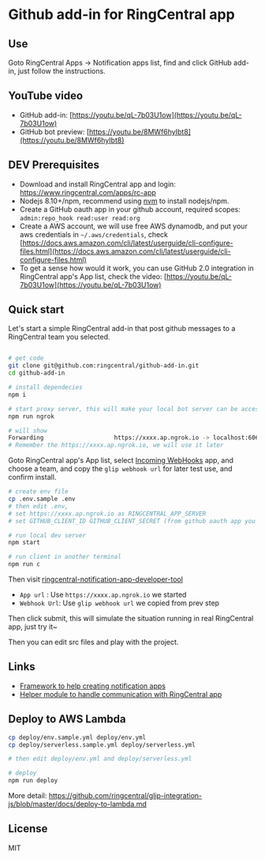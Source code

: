 
# Github add-in for RingCentral app

## Use

Goto RingCentral Apps -> Notification apps list, find and click GitHub add-in, just follow the instructions.

## YouTube video

- GitHub add-in: [https://youtu.be/qL-7b03U1ow](https://youtu.be/qL-7b03U1ow)
- GitHub bot preview: [https://youtu.be/8MWf6hyIbt8](https://youtu.be/8MWf6hyIbt8)

## DEV Prerequisites

- Download and install RingCentral app and login: https://www.ringcentral.com/apps/rc-app
- Nodejs 8.10+/npm, recommend using [nvm](https://github.com/creationix/nvm) to install nodejs/npm.
- Create a GitHub oauth app in your github account, required scopes: `admin:repo_hook read:user read:org`
- Create a AWS account, we will use free AWS dynamodb, and put your aws credentials in `~/.aws/credentials`, check [https://docs.aws.amazon.com/cli/latest/userguide/cli-configure-files.html](https://docs.aws.amazon.com/cli/latest/userguide/cli-configure-files.html)
- To get a sense how would it work, you can use GitHub 2.0 integration in RingCentral app's App list, check the video: [https://youtu.be/qL-7b03U1ow](https://youtu.be/qL-7b03U1ow)

## Quick start

Let's start a simple RingCentral add-in that post github messages to a RingCentral team you selected.

```bash

# get code
git clone git@github.com:ringcentral/github-add-in.git
cd github-add-in

# install dependecies
npm i

# start proxy server, this will make your local bot server can be accessed by RingCentral service
npm run ngrok

# will show
Forwarding                    https://xxxx.ap.ngrok.io -> localhost:6066
# Remember the https://xxxx.ap.ngrok.io, we will use it later
```

Goto RingCentral app's App list, select [Incoming WebHooks](https://www.ringcentral.com/apps/glip-webhooks) app, and choose a team, and copy the `glip webhook url` for later test use, and confirm install.

```bash
# create env file
cp .env.sample .env
# then edit .env,
# set https://xxxx.ap.ngrok.io as RINGCENTRAL_APP_SERVER
# set GITHUB_CLIENT_ID GITHUB_CLIENT_SECRET (from github oauth app you created)

# run local dev server
npm start

# run client in another terminal
npm run c
```

Then visit [ringcentral-notification-app-developer-tool](https://ringcentral.github.io/ringcentral-notification-app-developer-tool/)

- `App url` : Use `https://xxxx.ap.ngrok.io` we started
- `Webhook Url`: Use `glip webhook url` we copied from prev step

Then click submit, this will simulate the situation running in real RingCentral app, just try it~

Then you can edit src files and play with the project.

## Links

- [Framework to help creating notification apps](https://github.com/ringcentral/ringcentral-add-in-framework-js)
- [Helper module to handle communication with RingCentral app](https://github.com/ringcentral/ringcentral-notification-integration-helper)

## Deploy to AWS Lambda

```bash
cp deploy/env.sample.yml deploy/env.yml
cp deploy/serverless.sample.yml deploy/serverless.yml

# then edit deploy/env.yml and deploy/serverless.yml

# deploy
npm run deploy
```

More detail: https://github.com/ringcentral/glip-integration-js/blob/master/docs/deploy-to-lambda.md

## License

MIT
